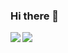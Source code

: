 ### Hi there 👋

<!--
**thenasim/thenasim** is a ✨ _special_ ✨ repository because its `README.md` (this file) appears on your GitHub profile.

Here are some ideas to get you started:

- 🔭 I’m currently working on ...
- 🌱 I’m currently learning ...
- 👯 I’m looking to collaborate on ...
- 🤔 I’m looking for help with ...
- 💬 Ask me about ...
- 📫 How to reach me: ...
- 😄 Pronouns: ...
- ⚡ Fun fact: ...
-->

<span>
  <img align="center" src="https://github-readme-stats.vercel.app/api?username=thenasim&show_icons=true&theme=ayu-mirage" />
</span>
<span>
  <img align="left" src="https://github-readme-stats.vercel.app/api/top-langs/?username=thenasim&theme=ayu-mirage" />
  <p align="center"></p>
</span>
